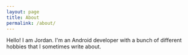 ```yaml
---
layout: page
title: About
permalink: /about/
---
```


Hello! I am Jordan. I'm an Android developer with a bunch of different hobbies that I sometimes write about.
